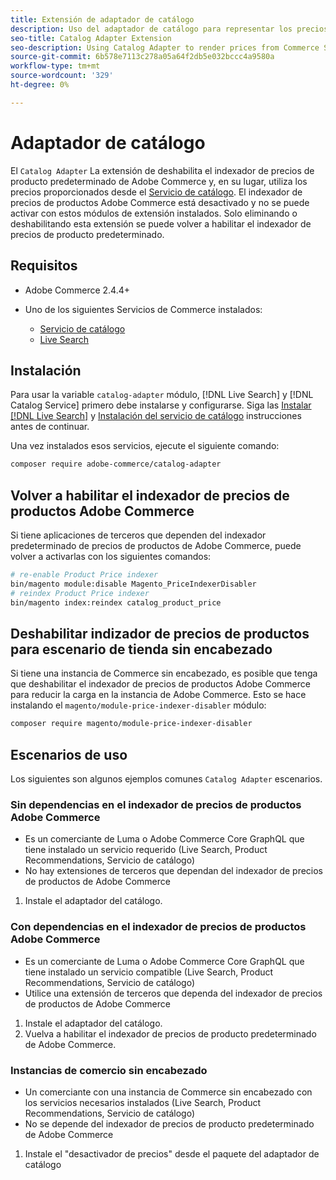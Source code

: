 ```yaml
---
title: Extensión de adaptador de catálogo
description: Uso del adaptador de catálogo para representar los precios de Commerce Services
seo-title: Catalog Adapter Extension
seo-description: Using Catalog Adapter to render prices from Commerce Services
source-git-commit: 6b578e7113c278a05a64f2db5e032bccc4a9580a
workflow-type: tm+mt
source-wordcount: '329'
ht-degree: 0%

---
```



# Adaptador de catálogo

El `Catalog Adapter` La extensión de deshabilita el indexador de precios de producto predeterminado de Adobe Commerce y, en su lugar, utiliza los precios proporcionados desde el [Servicio de catálogo](../catalog-service/overview.md).
El indexador de precios de productos Adobe Commerce está desactivado y no se puede activar con estos módulos de extensión instalados. Solo eliminando o deshabilitando esta extensión se puede volver a habilitar el indexador de precios de producto predeterminado.

## Requisitos

* Adobe Commerce 2.4.4+
* Uno de los siguientes Servicios de Commerce instalados:

   * [Servicio de catálogo](../catalog-service/overview.md)
   * [Live Search](../live-search/guide-overview.md)

## Instalación

Para usar la variable `catalog-adapter` módulo, [!DNL Live Search] y [!DNL Catalog Service] primero debe instalarse y configurarse. Siga las [Instalar [!DNL Live Search]](../live-search/install.md) y [Instalación del servicio de catálogo](../catalog-service/installation.md) instrucciones antes de continuar.

Una vez instalados esos servicios, ejecute el siguiente comando:

```bash
composer require adobe-commerce/catalog-adapter
```

## Volver a habilitar el indexador de precios de productos Adobe Commerce

Si tiene aplicaciones de terceros que dependen del indexador predeterminado de precios de productos de Adobe Commerce, puede volver a activarlas con los siguientes comandos:

```bash
# re-enable Product Price indexer
bin/magento module:disable Magento_PriceIndexerDisabler
# reindex Product Price indexer 
bin/magento index:reindex catalog_product_price
```

## Deshabilitar indizador de precios de productos para escenario de tienda sin encabezado

Si tiene una instancia de Commerce sin encabezado, es posible que tenga que deshabilitar el indexador de precios de productos Adobe Commerce para reducir la carga en la instancia de Adobe Commerce.
Esto se hace instalando el `magento/module-price-indexer-disabler` módulo:

```bash
composer require magento/module-price-indexer-disabler
```

## Escenarios de uso

Los siguientes son algunos ejemplos comunes `Catalog Adapter` escenarios.

### Sin dependencias en el indexador de precios de productos Adobe Commerce

* Es un comerciante de Luma o Adobe Commerce Core GraphQL que tiene instalado un servicio requerido (Live Search, Product Recommendations, Servicio de catálogo)
* No hay extensiones de terceros que dependan del indexador de precios de productos de Adobe Commerce

1. Instale el adaptador del catálogo.

### Con dependencias en el indexador de precios de productos Adobe Commerce

* Es un comerciante de Luma o Adobe Commerce Core GraphQL que tiene instalado un servicio compatible (Live Search, Product Recommendations, Servicio de catálogo)
* Utilice una extensión de terceros que dependa del indexador de precios de productos de Adobe Commerce

1. Instale el adaptador del catálogo.
1. Vuelva a habilitar el indexador de precios de producto predeterminado de Adobe Commerce.

### Instancias de comercio sin encabezado

* Un comerciante con una instancia de Commerce sin encabezado con los servicios necesarios instalados (Live Search, Product Recommendations, Servicio de catálogo)
* No se depende del indexador de precios de producto predeterminado de Adobe Commerce

1. Instale el &quot;desactivador de precios&quot; desde el paquete del adaptador de catálogo
